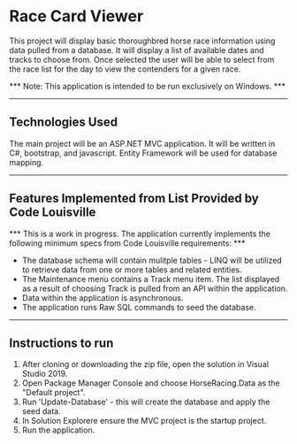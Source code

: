 # Race Card Viewer

This project will display basic thoroughbred horse race information using data pulled from a database. It will display a list of available dates and tracks to choose from. Once selected the user will be able to select from the race list for the day to view the contenders for a given race.

*** Note: This application is intended to be run exclusively on Windows. ***

---

## Technologies Used

The main project will be an ASP.NET MVC application. It will be written in C#, bootstrap, and javascript. Entity Framework will be used for database mapping.
 

---

## Features Implemented from List Provided by Code Louisville

*** This is a work in progress. The application currently implements the following minimum specs from Code Louisville requirements: ***
 - The database schema will contain mulitple tables - LINQ will be utilized to retrieve data from one or more tables and related entities.
 - The Maintenance menu contains a Track menu item. The list displayed as a result of choosing Track is pulled from an API within the application.
 - Data within the application is asynchronous.
 - The application runs Raw SQL commands to seed the database.

 ---

 ## Instructions to run
 
 1. After cloning or downloading the zip file, open the solution in Visual Studio 2019.
 2. Open Package Manager Console and choose HorseRacing.Data as the "Default project".
 3. Run 'Update-Database' - this will create the database and apply the seed data.
 4. In Solution Explorere ensure the MVC project is the startup project.
 5. Run the application.

 
